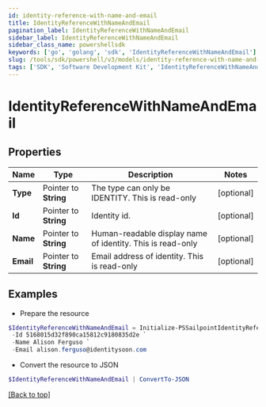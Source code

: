 ```yaml
---
id: identity-reference-with-name-and-email
title: IdentityReferenceWithNameAndEmail
pagination_label: IdentityReferenceWithNameAndEmail
sidebar_label: IdentityReferenceWithNameAndEmail
sidebar_class_name: powershellsdk
keywords: ['go', 'golang', 'sdk', 'IdentityReferenceWithNameAndEmail'] 
slug: /tools/sdk/powershell/v3/models/identity-reference-with-name-and-email
tags: ['SDK', 'Software Development Kit', 'IdentityReferenceWithNameAndEmail']
---
```



# IdentityReferenceWithNameAndEmail

## Properties

Name | Type | Description | Notes
------------ | ------------- | ------------- | -------------
**Type** |  Pointer to **String** | The type can only be IDENTITY. This is read-only | [optional] 
**Id** |  Pointer to **String** | Identity id. | [optional] 
**Name** |  Pointer to **String** | Human-readable display name of identity. This is read-only | [optional] 
**Email** |  Pointer to **String** | Email address of identity. This is read-only | [optional] 

## Examples

- Prepare the resource
```powershell
$IdentityReferenceWithNameAndEmail = Initialize-PSSailpointIdentityReferenceWithNameAndEmail  -Type IDENTITY `
 -Id 5168015d32f890ca15812c9180835d2e `
 -Name Alison Ferguso `
 -Email alison.ferguso@identitysoon.com
```

- Convert the resource to JSON
```powershell
$IdentityReferenceWithNameAndEmail | ConvertTo-JSON
```


[[Back to top]](#) 

